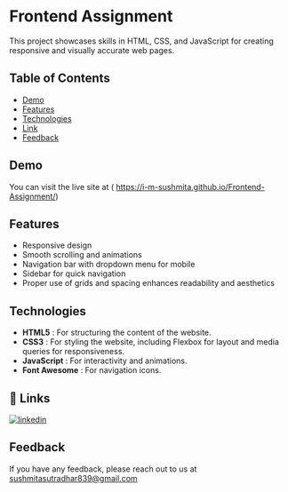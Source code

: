
# Frontend Assignment


This project showcases skills in HTML, CSS, and JavaScript for creating responsive and visually accurate web pages.


## Table of Contents

- [Demo](#demo)
- [Features](#features)
- [Technologies](#technologies)
- [Link](#link)
- [Feedback](#feedback)
## Demo

You can visit the live site at (  https://i-m-sushmita.github.io/Frontend-Assignment/)

## Features

- Responsive design
- Smooth scrolling and animations
- Navigation bar with dropdown menu for mobile
- Sidebar for quick navigation
- Proper use of grids and spacing enhances readability and aesthetics


## Technologies

- **HTML5** : For structuring the content of the website.
- **CSS3** : For styling the website, including Flexbox for layout and media queries for responsiveness.
- **JavaScript** : For interactivity and animations.
- **Font Awesome** : For navigation icons.



## 🔗 Links

[![linkedin](https://img.shields.io/badge/linkedin-0A66C2?style=for-the-badge&logo=linkedin&logoColor=white)](https://www.linkedin.com/in/sushmita007/)



## Feedback

If you have any feedback, please reach out to us at sushmitasutradhar839@gmail.com

